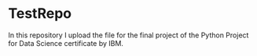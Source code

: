 # TestRepo

In this repository I upload the file for the final project of the Python Project for Data Science certificate by IBM.

